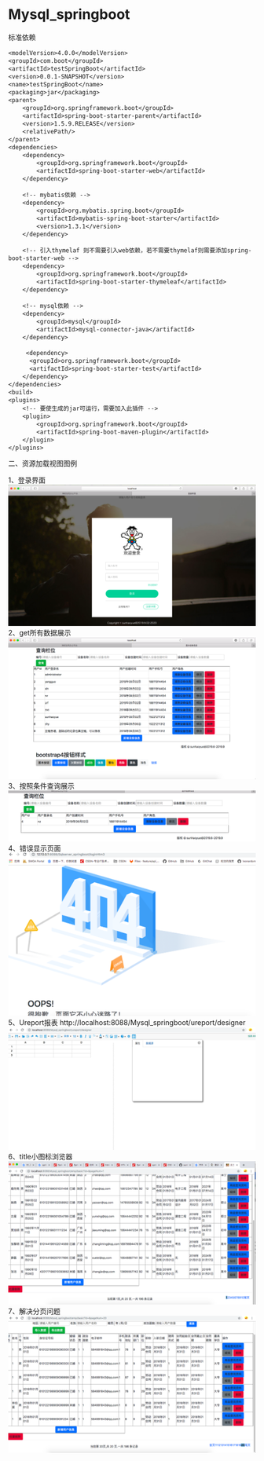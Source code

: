 # Mysql_springboot
标准依赖  
 <!-- pom.xml -->
>  <project xmlns="http://maven.apache.org/POM/4.0.0" xmlns:xsi="http://www.w3.org/2001/XMLSchema-instance" xsi:schemaLocation="http://maven.apache.org/POM/4.0.0 http://maven.apache.org/xsd/maven-4.0.0.xsd">
    <modelVersion>4.0.0</modelVersion>
    <groupId>com.boot</groupId>
    <artifactId>testSpringBoot</artifactId>
    <version>0.0.1-SNAPSHOT</version>
    <name>testSpringBoot</name>
    <packaging>jar</packaging>
    <parent>
        <groupId>org.springframework.boot</groupId>
        <artifactId>spring-boot-starter-parent</artifactId>
        <version>1.5.9.RELEASE</version>
        <relativePath/>
    </parent>
    <dependencies>
        <dependency>
            <groupId>org.springframework.boot</groupId>
            <artifactId>spring-boot-starter-web</artifactId>
        </dependency>
        
        <!-- mybatis依赖 -->
        <dependency>
            <groupId>org.mybatis.spring.boot</groupId>
            <artifactId>mybatis-spring-boot-starter</artifactId>
            <version>1.3.1</version>
        </dependency>
        
        <!-- 引入thymelaf 则不需要引入web依赖，若不需要thymelaf则需要添加spring-boot-starter-web -->
        <dependency>
            <groupId>org.springframework.boot</groupId>
            <artifactId>spring-boot-starter-thymeleaf</artifactId>
        </dependency>
        
        <!-- mysql依赖 -->
        <dependency>
            <groupId>mysql</groupId>
            <artifactId>mysql-connector-java</artifactId>
        </dependency>
        
         <dependency>
          <groupId>org.springframework.boot</groupId>
          <artifactId>spring-boot-starter-test</artifactId>
        </dependency>
    </dependencies>
    <build>
    <plugins>
        <!-- 要使生成的jar可运行，需要加入此插件 -->
        <plugin>
            <groupId>org.springframework.boot</groupId>
            <artifactId>spring-boot-maven-plugin</artifactId>
        </plugin>
    </plugins>
</build>
</project>

二、资源加载视图图例  

1、登录界面
![Image text](https://github.com/sunhaoyue/Mysql_springboot/blob/master/%E7%99%BB%E5%BD%95%E9%A1%B5%E9%9D%A2.png
)
2、get所有数据展示
![Image text](https://github.com/sunhaoyue/Mysql_springboot/blob/master/%E6%89%80%E6%9C%89list.png)
3、按照条件查询展示
![Image text](https://github.com/sunhaoyue/Mysql_springboot/blob/master/%E6%9D%A1%E4%BB%B6list.png)
4、错误显示页面
![Image text](https://github.com/sunhaoyue/sqlserver_springboot/blob/master/%E5%B1%8F%E5%B9%95%E5%BF%AB%E7%85%A7%202019-07-04%20%E4%B8%8B%E5%8D%882.08.17.png)
5、Ureport报表
http://localhost:8088/Mysql_springboot/ureport/designer
![Image text](https://github.com/sunhaoyue/Mysql_springboot/blob/master/ureport%E6%8A%A5%E8%A1%A8%E5%BC%95%E6%93%8E.png)
6、title小图标浏览器
![Image text](https://github.com/sunhaoyue/Mysql_springboot/blob/master/title%E5%B0%8F%E5%9B%BE%E6%A0%87%E6%B5%8F%E8%A7%88%E5%99%A8.png)
7、解决分页问题
![Image text](https://github.com/sunhaoyue/Mysql_springboot/blob/master/%E8%A7%A3%E5%86%B3%E5%88%86%E9%A1%B5%E9%97%AE%E9%A2%98.png)
